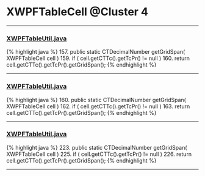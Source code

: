 # XWPFTableCell @Cluster 4

***

### [XWPFTableUtil.java](https://searchcode.com/codesearch/view/12208688/)
{% highlight java %}
157. public static CTDecimalNumber getGridSpan( XWPFTableCell cell )
159.     if ( cell.getCTTc().getTcPr() != null )
160.         return cell.getCTTc().getTcPr().getGridSpan();
{% endhighlight %}

***

### [XWPFTableUtil.java](https://searchcode.com/codesearch/view/96673299/)
{% highlight java %}
160. public static CTDecimalNumber getGridSpan( XWPFTableCell cell )
162.     if ( cell.getCTTc().getTcPr() != null )
163.         return cell.getCTTc().getTcPr().getGridSpan();
{% endhighlight %}

***

### [XWPFTableUtil.java](https://searchcode.com/codesearch/view/96672636/)
{% highlight java %}
223. public static CTDecimalNumber getGridSpan( XWPFTableCell cell )
225.     if ( cell.getCTTc().getTcPr() != null )
226.         return cell.getCTTc().getTcPr().getGridSpan();
{% endhighlight %}

***

